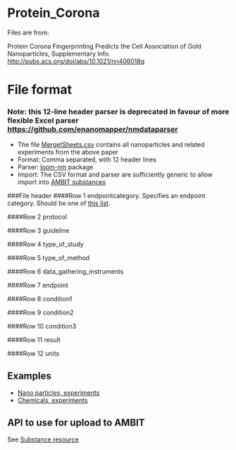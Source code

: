 Protein_Corona
==============
Files are from:

Protein Corona Fingerprinting Predicts the Cell Association of Gold Nanoparticles, Supplementary Info. 
http://pubs.acs.org/doi/abs/10.1021/nn406018q


File format 
==============

### Note: this 12-line header parser is deprecated in favour of more flexible Excel parser https://github.com/enanomapper/nmdataparser 

* The file [MergetSheets.csv](https://github.com/ideaconsult/Protein_Corona/blob/master/MergedSheets.csv) contains all nanoparticles and related experiments from the above paper
* Format: Comma separated, with 12 header lines
* Parser: [loom-nm](https://github.com/vedina/loom/tree/master/loom-nm) package
* Import: The CSV format and parser are sufficiently generic to allow import into [AMBIT substances](http://apps.ideaconsult.net:8080/enanomapper/ui/uploadsubstance)

###File header
####Row	1 
endpointcategory. Specifies an endpoint category. Should be one of [this list](endpointcategory.md).

####Row	2 
protocol

####Row	3 
guideline

####Row	4 
type_of_study

####Row	5 
type_of_method

####Row	6 
data_gathering_instruments

####Row	7 
endpoint

####Row	8 
condition1

####Row	9 
condition2

####Row	10 
condition3

####Row	11 
result

####Row	12 
units


Examples
-----

* [Nano particles, experiments](example1.md)
* [Chemicals, experiments](example2.md)


API to use for upload to AMBIT
----

 See [Substance resource](https://github.com/ideaconsult/examples-ambit/blob/master/ambit-json-docs/substance.md)

